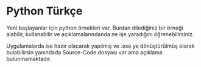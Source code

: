 # Python Türkçe
 
 Yeni başlayanlar için python örnekleri var. Burdan dilediğiniz bir örneği alabilir, kullanabilir ve açıklamalarındanda ne işe
 yaradığını öğrenebilirsiniz.
 
 Uygulamalarda ise hazır olacarak yapılmış ve .exe ye dönüştürülmüş olarak bulabilirsin yanındada Source-Code dosyası var ama açıklama bulunmamaktadır.
